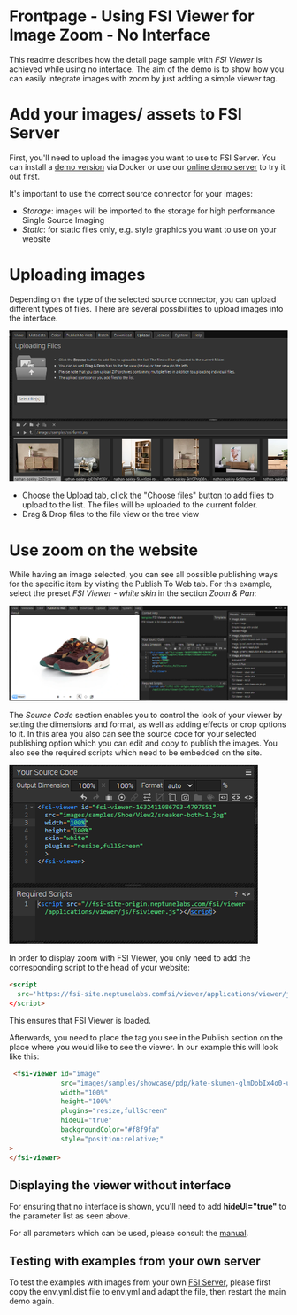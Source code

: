 # Frontpage - Using FSI Viewer for Image Zoom - No Interface

This readme describes how the detail page sample with *FSI Viewer* is achieved while using no interface.
The aim of the demo is to show how you can easily integrate images with zoom by just adding
a simple viewer tag.

# Add your images/ assets to FSI Server

First, you'll need to upload the images you want to use to FSI Server.
You can install a [demo version](https://www.neptunelabs.com/get/) via Docker or use our [online demo server](https://demo.fsi-server.com/fsi/interface/) to try it out first.

It's important to use the correct source connector for your images:

- *Storage*: images will be imported to the storage for high performance Single Source Imaging
- *Static*: for static files only, e.g. style graphics you want to use on your website

# Uploading images

Depending on the type of the selected source connector, you can upload different types of files. There are several possibilities to upload images into the interface.

![Config Image](readme-detail.png)

- Choose the Upload tab, click the "Choose files" button to add files to upload to the list. The files will be uploaded to the current folder.
- Drag & Drop files to the file view or the tree view

# Use zoom on the website

While having an image selected, you can see all possible publishing ways for the specific item by visting the Publish To Web tab.
For this example, select the preset *FSI Viewer - white skin* in the section *Zoom & Pan*:

![Config Image](readme-detail-1.png)

The *Source Code* section enables you to control the look of your viewer by setting the dimensions and format, as well as adding effects or crop options to it.
In this area you also can see the source code for your selected publishing option which you can edit and copy to publish the images.
You also see the required scripts which need to be embedded on the site.

![Config Image](readme-detail-2.png)

In order to display zoom with FSI Viewer, you only need to add the corresponding script
to the head of your website:

```html
<script
  src='https://fsi-site.neptunelabs.comfsi/viewer/applications/viewer/js/fsiviewer.js'
</script>
```
This ensures that FSI Viewer is loaded.

Afterwards, you need to place the *<fsi-viewer>* tag you see in the Publish section on the place where you would like to see the viewer.
In our example this will look like this:

```html
 <fsi-viewer id="image"
             src="images/samples/showcase/pdp/kate-skumen-glmDobIx4o0-unsplash.jpg"
             width="100%"
             height="100%"
             plugins="resize,fullScreen"
             hideUI="true"
             backgroundColor="#f8f9fa"
             style="position:relative;"
>
</fsi-viewer>
```
## Displaying the viewer without interface
For ensuring that no interface is shown, you'll need to add **hideUI="true"** to the parameter list as seen above.

For all parameters which can be used, please consult the [manual](https://docs.neptunelabs.com/fsi-viewer/latest/fsi-viewer).

## Testing with examples from your own server

To test the examples with images from your own [FSI Server](https://www.neptunelabs.com/fsi-server/), please first copy the env.yml.dist file to env.yml and adapt the file, then restart the main demo again.
